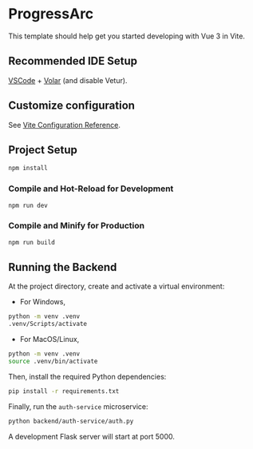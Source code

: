 # ProgressArc

This template should help get you started developing with Vue 3 in Vite.

## Recommended IDE Setup

[VSCode](https://code.visualstudio.com/) + [Volar](https://marketplace.visualstudio.com/items?itemName=Vue.volar) (and disable Vetur).

## Customize configuration

See [Vite Configuration Reference](https://vitejs.dev/config/).

## Project Setup

```sh
npm install
```

### Compile and Hot-Reload for Development

```sh
npm run dev
```

### Compile and Minify for Production

```sh
npm run build
```

## Running the Backend

At the project directory, create and activate a virtual environment:

- For Windows,

```sh
python -m venv .venv
.venv/Scripts/activate
```

- For MacOS/Linux,

```sh
python -m venv .venv
source .venv/bin/activate
```

Then, install the required Python dependencies:

```sh
pip install -r requirements.txt
```

Finally, run the `auth-service` microservice:

```sh
python backend/auth-service/auth.py
```

A development Flask server will start at port 5000.
